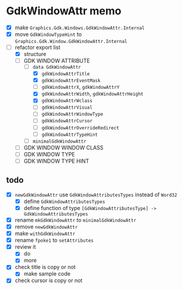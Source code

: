 GdkWindowAttr memo
==================

* [x] make `Graphics.Gdk.Windows.GdkWindowAttr.Internal`
* [x] move `GdkWindowTypeHint` to `Graphics.Gdk.Window.GdkWindowAttr.Internal`
* [ ] refactor export list
	+ [x] structure
	+ [ ] GDK WINDOW ATTRIBUTE
		- [ ] `data GdkWindowAttr`
			* [x] `gdkWindowAttrTitle`
			* [x] `gdkWindowAttrEventMask`
			* [ ] `gdkWindowAttrX`, `gdkWindowAttrY`
			* [x] `gdkWindowAttrWidth`, `gdkWindowAttrHeight`
			* [x] `gdkWindowAttrWclass`
			* [ ] `gdkWindowAttrVisual`
			* [ ] `gdkWindowAttrWindowType`
			* [ ] `gdkWindowAttrCursor`
			* [ ] `gdkWindowAttrOverrideRedirect`
			* [ ] `gdkWindowAttrTypeHint`
		- [ ] `minimalGdkWindowAttr`
	+ [ ] GDK WINDOW WINDOW CLASS
	+ [ ] GDK WINDOW TYPE
	+ [ ] GDK WINDOW TYPE HINT

todo
----

* [x] `newGdkWindowAttr` use `GdkWindowAttributesTypes` instead of `Word32`
	+ [x] define `GdkWindowAttributesTypes`
	+ [x] define function of type `[GdkWindowAttributesType] -> GdkWindowAttributesTypes`
* [x] rename `mkGdkWindowAttr` to `minimalGdkWindowAttr`
* [x] remove `newGdkWindowAttr`
* [x] make `withGdkWindowAttr`
* [x] rename `fpoke1` to `setAttributes`
* [x] review it
	+ [x] do
	+ [x] more
* [x] check title is copy or not
	+ [x] make sample code
* [x] check cursor is copy or not
